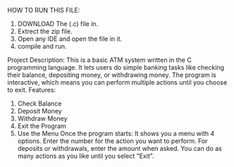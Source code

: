  HOW TO RUN THIS FILE:
1. DOWNLOAD The (.c) file in.
2. Extrect the zip file.
3. Open any IDE and open the file in it.
4. compile and run. 

Project Description:
This is a basic ATM system written in the C programming language. It lets users do simple banking tasks like checking their balance, depositing money, or withdrawing money. The program is interactive, which means you can perform multiple actions until you choose to exit.
Features:
1. Check Balance
2. Deposit Money
3. Withdraw Money
4. Exit the Program
5. Use the Menu
Once the program starts:
It shows you a menu with 4 options.
Enter the number for the action you want to perform.
For deposits or withdrawals, enter the amount when asked.
You can do as many actions as you like until you select "Exit".
